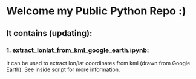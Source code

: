 # Welcome my Public Python Repo :) 
## It contains (updating):
### 1. extract_lonlat_from_kml_google_earth.ipynb: 
It can be used to extract lon/lat coordinates from kml (drawn from Google Earth). See inside script for more information.
